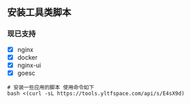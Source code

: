 ## 安装工具类脚本
### 现已支持
 - [x]  nginx
 - [x]  docker
 - [x]  nginx-ui
 - [x]  goesc
```shell
# 安装一些应用的脚本 使用命令如下
bash <(curl -sL https://tools.yltfspace.com/api/s/E4sX9d)
```
